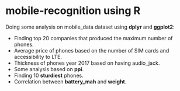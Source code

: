 # mobile-recognition using R
Doing some analysis on mobile_data dataset using **dplyr** and **ggplot2**:
- Finding top 20 companies that produced the maximum number of phones.
- Average price of phones based on the number of SIM cards and accessibility to LTE.
- Thickness of phones year 2017 based on having audio_jack.
- Some analysis based on **ppi**.
- Finding 10 **sturdiest** phones.
- Correlation between **battery_mah** and **weight**.
